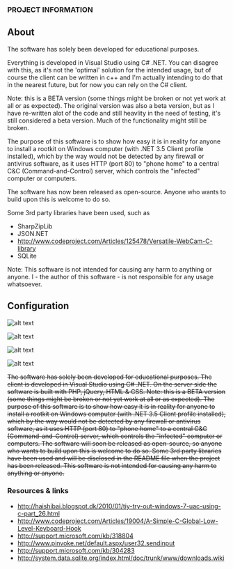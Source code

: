 ### PROJECT INFORMATION ###

## About ##

The software has solely been developed for educational purposes.

Everything is developed in Visual Studio using C# .NET. You can disagree with this, as it's not the 'optimal' solution for the intended usage, but of course the client can be written in c++ and I'm actually intending to do that in the nearest future, but for now you can rely on the C# client. 

Note: this is a BETA version (some things might be broken or not yet work at all or as expected). The original version was also a beta version, but as I have re-written alot of the code and still heavlity in the need of testing, it's still considered a beta version. Much of the functionality might still be broken.

The purpose of this software is to show how easy it is in reality for anyone to install a rootkit on Windows computer (with .NET 3.5 Client profile installed), which by the way would not be detected by any firewall or antivirus software, as it uses HTTP (port 80) to "phone home" to a central C&C (Command-and-Control) server, which controls the "infected" computer or computers.

The software has now been released as open-source. Anyone who wants to build upon this is welcome to do so. 

Some 3rd party libraries have been used, such as 

* SharpZipLib
* JSON.NET
* http://www.codeproject.com/Articles/125478/Versatile-WebCam-C-library
* SQLite

Note: This software is not intended for causing any harm to anything or anyone. I - the author of this software - is not responsible for any usage whatsoever.

## Configuration ##

![alt text](https://raw.githubusercontent.com/bnji/RestlessHoneySeeker/master/Screenshots/01_04_EnableNuGetPackageRestore.PNG?raw=true "Enable NuGet Package Restore")

![alt text](https://raw.githubusercontent.com/bnji/RestlessHoneySeeker/master/Screenshots/02_04_ConfigureNuGetRestorePackages.PNG?raw=true "Configure NuGet Restore Packages")

![alt text](https://raw.githubusercontent.com/bnji/RestlessHoneySeeker/master/Screenshots/03_04_ConfiguringNuGetPackages.PNG?raw=true "Configuring NuGet Packages")

![alt text](https://raw.githubusercontent.com/bnji/RestlessHoneySeeker/master/Screenshots/04_04_NuGetPackageFinished.PNG?raw=true "NuGet Package Finished")

 ~~The software has solely been developed for educational purposes. The client is developed in Visual Studio using C# .NET. On the server side the software is built with PHP, jQuery, HTML & CSS. Note: this is a BETA version (some things might be broken or not yet work at all or as expected).
The purpose of this software is to show how easy it is in reality for anyone to install a rootkit on Windows computer (with .NET 3.5 Client profile installed), which by the way would not be detected by any firewall or antivirus software, as it uses HTTP (port 80) to "phone home" to a central C&C (Command-and-Control) server, which controls the "infected" computer or computers.
The software will soon be released as open-source, so anyone who wants to build upon this is welcome to do so. Some 3rd party libraries have been used and will be disclosed in the README file when the project has been released. This software is not intended for causing any harm to anything or anyone.~~


### Resources & links ###

* http://haishibai.blogspot.dk/2010/01/tiy-try-out-windows-7-uac-using-c-part_26.html
* http://www.codeproject.com/Articles/19004/A-Simple-C-Global-Low-Level-Keyboard-Hook
* http://support.microsoft.com/kb/318804
* http://www.pinvoke.net/default.aspx/user32.sendinput
* http://support.microsoft.com/kb/304283
* http://system.data.sqlite.org/index.html/doc/trunk/www/downloads.wiki